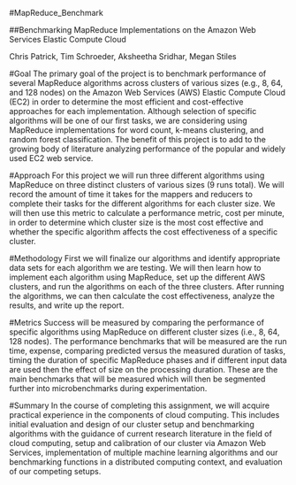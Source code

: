 #MapReduce_Benchmark

##Benchmarking MapReduce Implementations on the Amazon Web Services Elastic Compute Cloud

Chris Patrick, Tim Schroeder, Aksheetha Sridhar, Megan Stiles


#Goal
The primary goal of the project is to benchmark performance of several MapReduce algorithms across clusters of various sizes (e.g., 8, 64, and 128 nodes) on the Amazon Web Services (AWS) Elastic Compute Cloud (EC2) in order to determine the most efficient and cost-effective approaches for each implementation. Although selection of specific algorithms will be one of our first tasks, we are considering using MapReduce implementations for word count, k-means clustering, and random forest classification. The benefit of this project is to add to the growing body of literature analyzing performance of the popular and widely used EC2 web service.

#Approach
For this project we will run three different algorithms using MapReduce on three distinct clusters of various sizes (9 runs total). We will record the amount of time it takes for the mappers and reducers to complete their tasks for the different algorithms for each cluster size. We will then use this metric to calculate a performance metric, cost per minute, in order to determine which cluster size is the most cost effective and whether the specific algorithm affects the cost effectiveness of a specific cluster.

#Methodology
First we will finalize our algorithms and identify appropriate data sets for each algorithm we are testing. We will then learn how to implement each algorithm using MapReduce, set up the different AWS clusters, and run the algorithms on each of the three clusters. After running the algorithms, we can then calculate the cost effectiveness, analyze the results, and write up the report.

#Metrics
Success will be measured by comparing the performance of specific algorithms using MapReduce on different cluster sizes (i.e., 8, 64, 128 nodes). The performance benchmarks that will be measured are the run time, expense, comparing predicted versus the measured duration of tasks, timing the duration of specific MapReduce phases and if different input data are used then the effect of size on the processing duration. These are the main benchmarks that will be measured which will then be segmented further into microbenchmarks during experimentation. 

#Summary
In the course of completing this assignment, we will acquire practical experience in the components of cloud computing. This includes initial evaluation and design of our cluster setup and benchmarking algorithms with the guidance of current research literature in the field of cloud computing, setup and calibration of our cluster via Amazon Web Services, implementation of multiple machine learning algorithms and our benchmarking functions in a distributed computing context, and evaluation of our competing setups.
